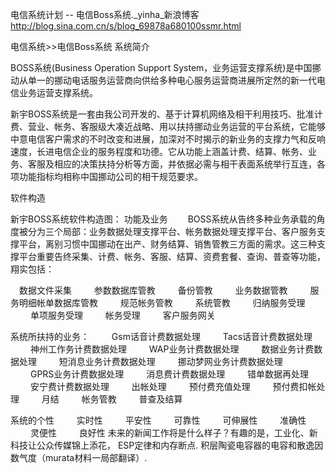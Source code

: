 电信系统计划 -- 电信Boss系统._yinha_新浪博客 http://blog.sina.com.cn/s/blog_69878a680100ssmr.html

电信系统>>电信Boss系统
系统简介

BOSS系统(Business Operation Support System，业务运营支撑系统)是中国挪动从单一的挪动电话服务运营商向供给多种电心服务运营商进展所定然的新一代电信业务运营支撑系统。

新宇BOSS系统是一套由我公司开发的、基于计算机网络及相干利用技巧、批准计费、营业、帐务、客服级大凑近战略、用以扶持挪动业务运营的平台系统，它能够中意电信客户需求的不时改变和进展，加深对不时揭示的新业务的支撑力气和反响速度，长进电信企业的服务程度和功德。它从功能上涵盖计费、结算、帐务、业务、客服及相应的决策扶持分析等方面，并依据必需与相干表面系统举行互连，各项功能指标均相称中国挪动公司的相干规范要求。

软件构造

新宇BOSS系统软件构造图：
功能及业务
　　BOSS系统从告终多种业务承载的角度被分为三个局部：业务数据处理支撑平台、帐务数据处理支撑平台、客户服务支撑平台，离别习惯中国挪动在出产、财务结算、销售管教三方面的需求。这三种支撑平台重要告终采集、计费、帐务、客服、结算、资费套餐、查询、普查等功能，翔实包括：

　数据文件采集
　 　参数数据库管教
　 　备份管教
　 　业务数据管教
　 　服务明细帐单数据库管教
　 　规范帐务管教
　 　系统管教
　 　归纳服务受理
　 　单项服务受理
　 　帐务受理
　 　客户服务网关

系统所扶持的业务：
　 　Gsm话音计费数据处理
　 　Tacs话音计费数据处理
　 　神州工作务计费数据处理
　 　WAP业务计费数据处理
　 　数据业务计费数据处理
　 　短消息业务计费数据处理
　 　挪动梦网业务计费数据处理
　 　GPRS业务计费数据处理
　 　消息费计费数据处理
　 　错单数据再处理
　 　安宁费计费数据处理
　 　出帐处理
　 　预付费充值处理
　 　预付费扣帐处理
　 　月结
　 　帐务管教
　 　普查及结算

系统的个性
　 　实时性
　 　平安性
　 　可靠性
　 　可伸展性
　 　准确性
　 　灵便性
　 　良好性
未来的新闻工作将是什么样子？有趣的是，工业化、新科技让公众传媒锦上添花，
ESP定律和内存断点.
积层陶瓷电容器的电容和散逸因数气度（murata材料一局部翻译）.